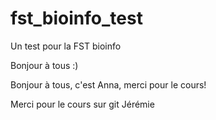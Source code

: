 # fst_bioinfo_test
Un test pour la FST bioinfo

Bonjour à tous :)


Bonjour à tous, c'est Anna, merci pour le cours!

Merci pour le cours sur git Jérémie

